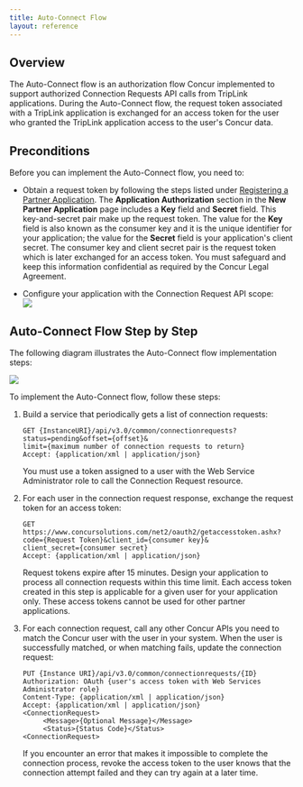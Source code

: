 ```yaml
---
title: Auto-Connect Flow
layout: reference
---
```





##  Overview

The Auto-Connect flow is an authorization flow Concur implemented to support authorized Connection Requests API calls from TripLink applications. During the Auto-Connect flow, the request token associated with a TripLink application is exchanged for an access token for the user who granted the TripLink application access to the user's Concur data.

##  Preconditions

Before you can implement the Auto-Connect flow, you need to:

* Obtain a request token by following the steps listed under [Registering a Partner Application][1]. 
The **Application Authorization** section in the **New Partner Application** page includes a **Key** field and **Secret** field. This key-and-secret pair make up the request token. The value for the **Key** field is also known as the consumer key and it is the unique identifier for your application; the value for the **Secret** field is your application's client secret. The consumer key and client secret pair is the request token which is later exchanged for an access token. You must safeguard and keep this information confidential as required by the Concur Legal Agreement.  

* Configure your application with the Connection Request API scope:  
![][2]

##  Auto-Connect Flow Step by Step

The following diagram illustrates the Auto-Connect flow implementation steps:  

![][3]

To implement the Auto-Connect flow, follow these steps:

1. Build a service that periodically gets a list of connection requests:  

   ```
   GET {InstanceURI}/api/v3.0/common/connectionrequests?
   status=pending&offset={offset}&
   limit={maximum number of connection requests to return}
   Accept: {application/xml | application/json}
   ```
   
   You must use a token assigned to a user with the Web Service Administrator role to call the Connection Request resource.  

2. For each user in the connection request response, exchange the request token for an access token:  

   ```
   GET https://www.concursolutions.com/net2/oauth2/getaccesstoken.ashx?
   code={Request Token}&client_id={consumer key}&
   client_secret={consumer secret}
   Accept: {application/xml | application/json}
   ```  
   
   Request tokens expire after 15 minutes. Design your application to process all connection requests within this time limit.
   Each access token created in this step is applicable for a given user for your application only. These access tokens 
   cannot be used for other partner applications.  
   
3. For each connection request, call any other Concur APIs you need to match the Concur user with the user in your system. When the user is successfully matched, or when matching fails, update the connection request:  

   ```
   PUT {Instance URI}/api/v3.0/common/connectionrequests/{ID}
   Authorization: OAuth {user's access token with Web Services Administrator role}
   Content-Type: {application/xml | application/json}
   Accept: {application/xml | application/json}
   <ConnectionRequest>
        <Message>{Optional Message}</Message>
        <Status>{Status Code}</Status>
   <ConnectionRequest>
   ```
   
   If you encounter an error that makes it impossible to complete the connection process, revoke the access token to the user    knows that the connection attempt failed and they can try again at a later time.




[1]: /docs/overviews/partner-applications.html
[2]: https://developer.concur.com/sites/default/files/APIScope_register_partner_app_ConnectionsRequest_APIScope_cropped.png
[3]: https://developer.concur.com/sites/default/files/Connection%20Request.png



